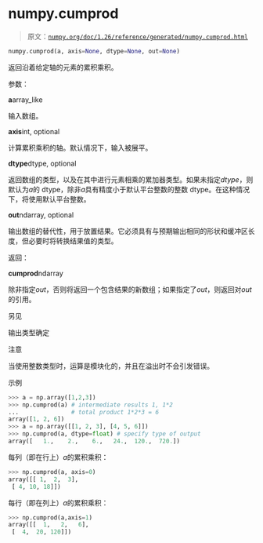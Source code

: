 # numpy.cumprod

> 原文：[`numpy.org/doc/1.26/reference/generated/numpy.cumprod.html`](https://numpy.org/doc/1.26/reference/generated/numpy.cumprod.html)

```py
numpy.cumprod(a, axis=None, dtype=None, out=None)
```

返回沿着给定轴的元素的累积乘积。

参数：

**a**array_like

输入数组。

**axis**int, optional

计算累积乘积的轴。默认情况下，输入被展平。

**dtype**dtype, optional

返回数组的类型，以及在其中进行元素相乘的累加器类型。如果未指定*dtype*，则默认为*a*的 dtype，除非*a*具有精度小于默认平台整数的整数 dtype。在这种情况下，将使用默认平台整数。

**out**ndarray, optional

输出数组的替代性，用于放置结果。它必须具有与预期输出相同的形状和缓冲区长度，但必要时将转换结果值的类型。

返回：

**cumprod**ndarray

除非指定*out*，否则将返回一个包含结果的新数组；如果指定了*out*，则返回对*out*的引用。

另见

输出类型确定

注意

当使用整数类型时，运算是模块化的，并且在溢出时不会引发错误。

示例

```py
>>> a = np.array([1,2,3])
>>> np.cumprod(a) # intermediate results 1, 1*2
...               # total product 1*2*3 = 6
array([1, 2, 6])
>>> a = np.array([[1, 2, 3], [4, 5, 6]])
>>> np.cumprod(a, dtype=float) # specify type of output
array([   1.,    2.,    6.,   24.,  120.,  720.]) 
```

每列（即在行上）*a*的累积乘积：

```py
>>> np.cumprod(a, axis=0)
array([[ 1,  2,  3],
 [ 4, 10, 18]]) 
```

每行（即在列上）*a*的累积乘积：

```py
>>> np.cumprod(a,axis=1)
array([[  1,   2,   6],
 [  4,  20, 120]]) 
```
